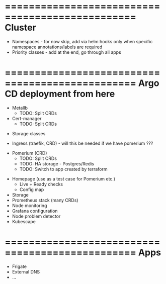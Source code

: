 ================================================
Cluster
================================================
- Namespaces - for now skip, add via helm hooks only when specific namespace annotations/labels are required
- Priority classes - add at the end, go through all apps

================================================
Argo CD deployment from here
================================================
+ Metallb
    * TODO: Split CRDs
+ Cert-manager
    * TODO: Split CRDs
- Storage classes
+ Ingress (traefik, CRD) - will this be needed if we have pomerium ???
* Pomerium (CRD)
    * TODO: Split CRDs
    - TODO: HA storage - Postgres/Redis
    - TODO: Switch to app created by terraform
- Homepage (use as a test case for Pomerium etc.)
    - Live + Ready checks
    - Config map
- Storage
- Prometheus stack (many CRDs)
- Node monitoring
- Grafana configuration
- Node problem detector
- Kubescape

================================================
Apps
================================================
- Frigate
- External DNS
- ...